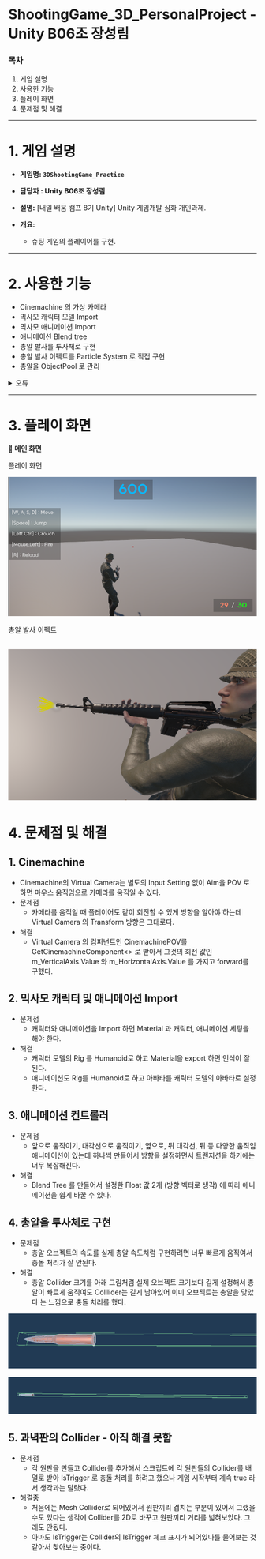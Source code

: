 # ShootingGame_3D_PersonalProject - Unity B06조 장성림

### 목차

1. 게임 설명
2. 사용한 기능
3. 플레이 화면
4. 문제점 및 해결
---

# 1. 게임 설명

- **게임명: `3DShootingGame_Practice`**

- **담당자 : Unity B06조 장성림**

- **설명:** [내일 배움 캠프 8기 Unity] Unity 게임개발 심화 개인과제.

- **개요:**
    - 슈팅 게임의 플레이어를 구현.

---

# 2. 사용한 기능

- Cinemachine 의 가상 카메라
- 믹사모 캐릭터 모델 Import
- 믹사모 애니메이션 Import
- 애니메이션 Blend tree
- 총알 발사를 투사체로 구현
- 총알 발사 이펙트를 Particle System 로 직접 구현
- 총알을 ObjectPool 로 관리
<details>
<summary>오류</summary>

- 과녁판 Collider 오류로 점수가 계속 올라감.
</details>

---

# 3. 플레이 화면

**🔽 메인 화면**

플레이 화면

![MainScene01](/Screenshots/MainScene01.png)

총알 발사 이펙트

![BulletEffect01](/Screenshots/BulletEffect01.Png)
---

# 4. 문제점 및 해결

## 1. Cinemachine
- Cinemachine의 Virtual Camera는 별도의 Input Setting 없이 Aim을 POV 로 하면 마우스 움직임으로 카메라를 움직일 수 있다.
- 문제점
    - 카메라를 움직일 때 플레이어도 같이 회전할 수 있게 방향을 알아야 하는데 Virtual Camera 의 Transform 방향은 그대로다.
- 해결
    - Virtual Camera 의 컴퍼넌트인 CinemachinePOV를 GetCinemachineComponent<> 로 받아서 그것의 회전 값인 m_VerticalAxis.Value 와 m_HorizontalAxis.Value 를 가지고 forward를 구했다.


## 2. 믹사모 캐릭터 및 애니메이션 Import
- 문제점
    - 캐릭터와 애니메이션을 Import 하면 Material 과 캐릭터, 애니메이션 세팅을 해야 한다.
- 해결
    - 캐릭터 모델의 Rig 를 Humanoid로 하고 Material을 export 하면 인식이 잘 된다.
    - 애니메이션도 Rig를 Humanoid로 하고 아바타를 캐릭터 모델의 아바타로 설정 한다.


## 3. 애니메이션 컨트롤러
- 문제점
    - 앞으로 움직이기, 대각선으로 움직이기, 옆으로, 뒤 대각선, 뒤 등 다양한 움직임 애니메이션이 있는데 하나씩 만들어서 방향을 설정하면서 트랜지션을 하기에는 너무 복잡해진다.
- 해결
    - Blend Tree 를 만들어서 설정한 Float 값 2개 (방향 벡터로 생각) 에 따라 애니메이션을 쉽게 바꿀 수 있다.

## 4. 총알을 투사체로 구현
- 문제점
    - 총알 오브젝트의 속도를 실제 총알 속도처럼 구현하려면 너무 빠르게 움직여서 충돌 처리가 잘 안된다.
- 해결
    - 총알 Collider 크기를 아래 그림처럼 실제 오브젝트 크기보다 길게 설정해서 총알이 빠르게 움직여도 Colllider는 길게 남아있어 이미 오브젝트는 총알을 맞았다 는 느낌으로 충돌 처리를 했다.

![BulletCollider01](/Screenshots/BulletCollider01.png)

![BulletCollider02](/Screenshots/BulletCollider02.png)

## 5. 과녁판의 Collider - 아직 해결 못함
- 문제점
    - 각 원판을 만들고 Collider를 추가해서 스크립트에 각 원판들의 Collider를 배열로 받아 IsTrigger 로 충돌 처리를 하려고 했으나 게임 시작부터 계속 true 라서 생각과는 달랐다.
- 해결중
    - 처음에는 Mesh Collider로 되어있어서 원판끼리 겹치는 부분이 있어서 그랬을 수도 있다는 생각에 Collider를 2D로 바꾸고 원판끼리 거리를 넓혀보았다. 그래도 안됬다.
    - 아마도 IsTrigger는 Collider의 IsTrigger 체크 표시가 되어있나를 물어보는 것 같아서 찾아보는 중이다.